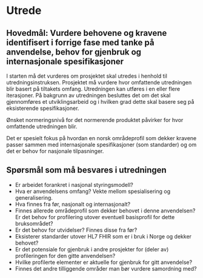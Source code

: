 # Utrede

## Hovedmål: Vurdere behovene og kravene identifisert i forrige fase med tanke på anvendelse, behov for gjenbruk og internasjonale spesifikasjoner

I starten må det vurderes om prosjektet skal utredes i henhold til utredningsinstruksen. Prosjektet må vurdere hvor omfattende utredningen blir basert på tiltakets omfang. Utredningen kan utføres i en eller flere iterasjoner. På bakgrunn av utredningen besluttes det om det skal gjennomføres et utviklingsarbeid og i hvilken grad dette skal basere seg på eksisterende spesifikasjoner.

Ønsket normeringsnivå for det normerende produktet påvirker for hvor omfattende utredningen blir.

Det er spesielt fokus på hvordan en norsk områdeprofil som dekker kravene passer sammen med internasjonale spesifikasjoner (som standarder) og om det er behov for nasjonale tilpasninger.

## Spørsmål som må besvares i utredningen

* Er arbeidet forankret i nasjonal styringsmodell?
* Hva er anvendelsens omfang?  Vekte mellom spesialisering og generalisering.
* Hva finnes fra før, nasjonalt og internasjonalt?
* Finnes allerede områdeprofil som dekker behovet i denne anvendelsen? Er det behov for profilering utover eventuell basisprofil for dette bruksområdet?
* Er det behov for utvidelser? Finnes disse fra før?
* Eksisterer standarder utover HL7 FHIR som er i bruk i Norge og dekker behovet?
* Er det potensiale for gjenbruk i andre prosjekter for (deler av) profileringen for den gitte anvendelsen?
* Hvilke profilerte elementer er aktuelle for gjenbruk for gitt anvendelse?
* Finnes det andre tilliggende områder man bør vurdere samordning med?
